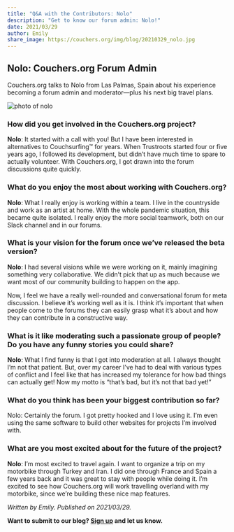 ```yaml
---
title: "Q&A with the Contributors: Nolo"
description: "Get to know our forum admin: Nolo!"
date: 2021/03/29
author: Emily
share_image: https://couchers.org/img/blog/20210329_nolo.jpg
---
```


## Nolo: Couchers.org Forum Admin

Couchers.org talks to Nolo from Las Palmas, Spain about his experience becoming a forum admin and moderator—plus his next big travel plans.

![photo of nolo](/img/blog/20210329_nolo.jpg)

### How did you get involved in the Couchers.org project?

**Nolo**: It started with a call with you! But I have been interested in alternatives to Couchsurfing&#8482; for years. When Trustroots started four or five years ago, I followed its development, but didn’t have much time to spare to actually volunteer. With Couchers.org, I got drawn into the forum discussions quite quickly.

### What do you enjoy the most about working with Couchers.org?

**Nolo**: What I really enjoy is working within a team. I live in the countryside and work as an artist at home. With the whole pandemic situation, this became quite isolated. I really enjoy the more social teamwork, both on our Slack channel and in our forums. 

### What is your vision for the forum once we’ve released the beta version?

**Nolo**: I had several visions while we were working on it, mainly imagining something very collaborative. We didn’t pick that up as much because we want most of our community building to happen on the app. 

Now, I feel we have a really well-rounded and conversational forum for meta discussion. I believe it’s working well as it is. I think it’s important that when people come to the forums they can easily grasp what it’s about and how they can contribute in a constructive way.

### What is it like moderating such a passionate group of people? Do you have any funny stories you could share?

**Nolo**: What I find funny is that I got into moderation at all. I always thought I’m not that patient. But, over my career I’ve had to deal with various types of conflict and I feel like that has increased my tolerance for how bad things can actually get! Now my motto is “that’s bad, but it’s not that bad yet!”

### What do you think has been your biggest contribution so far?

Nolo: Certainly the forum. I got pretty hooked and I love using it. I’m even using the same software to build other websites for projects I’m involved with. 

### What are you most excited about for the future of the project?

**Nolo**: I’m most excited to travel again. I want to organize a trip on my motorbike through Turkey and Iran. I did one through France and Spain a few years back and it was great to stay with people while doing it. I’m excited to see how Couchers.org will work travelling overland with my motorbike, since we’re building these nice map features.

*Written by Emily. Published on 2021/03/29.*

**Want to submit to our blog? [Sign up](/volunteer) and let us know.**